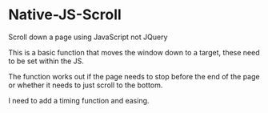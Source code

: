 # Native-JS-Scroll
Scroll down a page using JavaScript not JQuery

This is a basic function that moves the window down to a target, these need to be set within the JS.

The function works out if the page needs to stop before the end of the page or whether it needs to just scroll to the bottom.

I need to add a timing function and easing.
